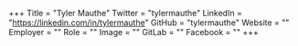 +++
Title = "Tyler Mauthe"
Twitter = "tylermauthe"
LinkedIn = "https://linkedin.com/in/tylermauthe"
GitHub = "tylermauthe"
Website = ""
Employer = ""
Role = ""
Image = ""
GitLab = ""
Facebook = ""
+++

